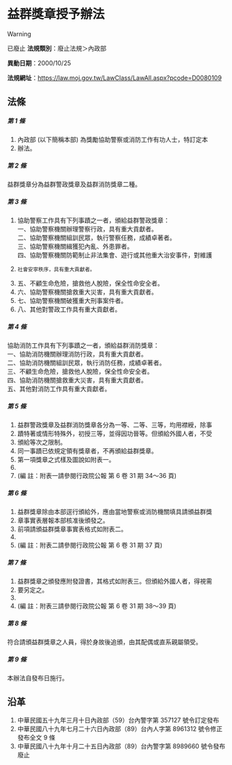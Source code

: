 # 益群獎章授予辦法


> [!WARNING]
> 已廢止
**法規類別**：廢止法規＞內政部

**異動日期**：2000/10/25  

**法規網址**：https://law.moj.gov.tw/LawClass/LawAll.aspx?pcode=D0080109



## 法條
##### 第 1 條
1. 內政部 (以下簡稱本部) 為獎勵協助警察或消防工作有功人士，特訂定本
1. 辦法。

##### 第 2 條
益群獎章分為益群警政獎章及益群消防獎章二種。

##### 第 3 條
1. 協助警察工作具有下列事蹟之一者，頒給益群警政獎章：  
一、協助警察機關辦理警察行政，具有重大貢獻者。  
二、協助警察機關組訓民眾，執行警察任務，成績卓著者。  
三、協助警察機關緝獲犯內亂、外患罪者。  
四、協助警察機關防範制止非法集會、遊行或其他重大治安事件，對維護
1.     社會安寧秩序，具有重大貢獻者。
1. 五、不顧生命危險，搶救他人脫險，保全性命安全者。
1. 六、協助警察機關搶救重大災害，具有重大貢獻者。
1. 七、協助警察機關破獲重大刑事案件者。
1. 八、其他對警政工作具有重大貢獻者。

##### 第 4 條
協助消防工作具有下列事蹟之一者，頒給益群消防獎章：  
一、協助消防機關辦理消防行政，具有重大貢獻者。  
二、協助消防機關組訓民眾，執行消防任務，成績卓著者。  
三、不顧生命危險，搶救他人脫險，保全性命安全者。  
四、協助消防機關搶救重大災害，具有重大貢獻者。  
五、其他對消防工作具有重大貢獻者。

##### 第 5 條
1. 益群警政獎章及益群消防獎章各分為一等、二等、三等，均用襟綬，除事
1. 蹟特著或情形特殊外，初授三等，並得因功晉等。但頒給外國人者，不受
1. 頒給等次之限制。
1. 同一事蹟已依規定領有獎章者，不再頒給益群獎章。
1. 第一項獎章之式樣及圖說如附表一。
1. 
1.  (編      註：附表一請參閱行政院公報 第 6 卷 31 期 34～36 頁)

##### 第 6 條
1. 益群獎章除由本部逕行頒給外，應由當地警察或消防機關填具請頒益群獎
1. 章事實表層報本部核准後頒發之。
1. 前項請頒益群獎章事實表格式如附表二。
1. 
1.  (編      註：附表二請參閱行政院公報 第 6 卷 31 期 37 頁)

##### 第 7 條
1. 益群獎章之頒發應附發證書，其格式如附表三。但頒給外國人者，得視需
1. 要另定之。
1. 
1.  (編      註：附表三請參閱行政院公報 第 6 卷 31 期 38～39 頁)

##### 第 8 條
符合請頒益群獎章之人員，得於身故後追頒，由其配偶或直系親屬領受。

##### 第 9 條
本辦法自發布日施行。

## 沿革
1. 中華民國五十九年三月十日內政部（59）台內警字第 357127 號令訂定發布
1. 中華民國八十九年七月二十六日內政部（89）台內人字第 8961312  號令修正發布全文 9  條
1. 中華民國八十九年十月二十五日內政部（89）台內警字第 8989660  號令發布廢止
